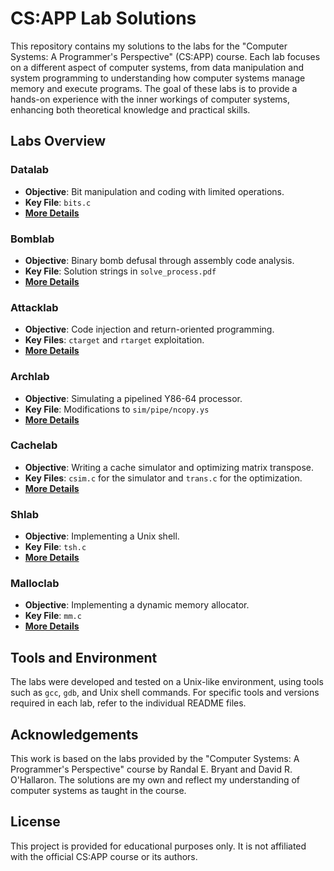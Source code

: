 # CS:APP Lab Solutions

This repository contains my solutions to the labs for the "Computer Systems: A Programmer's Perspective" (CS:APP) course. Each lab focuses on a different aspect of computer systems, from data manipulation and system programming to understanding how computer systems manage memory and execute programs. The goal of these labs is to provide a hands-on experience with the inner workings of computer systems, enhancing both theoretical knowledge and practical skills.

## Labs Overview

### Datalab

- **Objective**: Bit manipulation and coding with limited operations.
- **Key File**: `bits.c`
- **[More Details](./01%20Datalab/README.md)**

### Bomblab

- **Objective**: Binary bomb defusal through assembly code analysis.
- **Key File**: Solution strings in `solve_process.pdf`
- **[More Details](./02%20Bomblab/README.md)**

### Attacklab

- **Objective**: Code injection and return-oriented programming.
- **Key Files**: `ctarget` and `rtarget` exploitation.
- **[More Details](./03%20Attacklab/README.md)**

### Archlab

- **Objective**: Simulating a pipelined Y86-64 processor.
- **Key File**: Modifications to `sim/pipe/ncopy.ys`
- **[More Details](./04%20Archlab/README.md)**

### Cachelab

- **Objective**: Writing a cache simulator and optimizing matrix transpose.
- **Key Files**: `csim.c` for the simulator and `trans.c` for the optimization.
- **[More Details](./05%20Cachelab/README.md)**

### Shlab

- **Objective**: Implementing a Unix shell.
- **Key File**: `tsh.c`
- **[More Details](./06%20Shlab/README.md)**

### Malloclab

- **Objective**: Implementing a dynamic memory allocator.
- **Key File**: `mm.c`
- **[More Details](./07%20Malloclab/README.md)**


## Tools and Environment
The labs were developed and tested on a Unix-like environment, using tools such as `gcc`, `gdb`, and Unix shell commands.
For specific tools and versions required in each lab, refer to the individual README files.

## Acknowledgements
This work is based on the labs provided by the "Computer Systems: A Programmer's Perspective" course by Randal E. Bryant and David R. O'Hallaron. The solutions are my own and reflect my understanding of computer systems as taught in the course.

## License
This project is provided for educational purposes only. It is not affiliated with the official CS:APP course or its authors.
